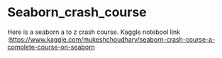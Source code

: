 # Seaborn_crash_course
Here is a seaborn a to z crash course.
Kaggle notebool link :https://www.kaggle.com/mukeshchoudhary/seaborn-crash-course-a-complete-course-on-seaborn
